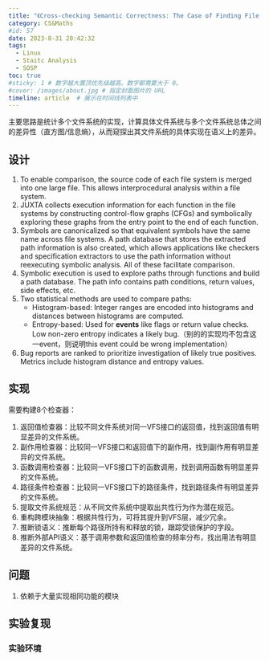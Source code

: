 ```yaml
---
title: "《Cross-checking Semantic Correctness: The Case of Finding File System Bugs》文章精读"
category: CS&Maths
#id: 57
date: 2023-8-31 20:42:32
tags: 
  - Linux
  - Staitc Analysis
  - SOSP
toc: true
#sticky: 1 # 数字越大置顶优先级越高。数字都需要大于 0。
#cover: /images/about.jpg # 指定封面图片的 URL
timeline: article  # 展示在时间线列表中
---
```


主要思路是统计多个文件系统的实现，计算具体文件系统与多个文件系统总体之间的差异性（直方图/信息熵），从而窥探出其文件系统的具体实现在语义上的差异。
<!--more-->

## 设计

1. To enable comparison, the source code of each file system is merged into one large file. This allows interprocedural analysis within a file system.
2. JUXTA collects execution information for each function in the file systems by constructing control-flow graphs (CFGs) and symbolically exploring these graphs from the entry point to the end of each function.
3. Symbols are canonicalized so that equivalent symbols have the same name across file systems. A path database that stores the extracted path information is also created, which allows applications like checkers and specification extractors to use the path information without reexecuting symbolic analysis. All of these facilitate comparison.
4. Symbolic execution is used to explore paths through functions and build a path database. The path info contains path conditions, return values, side effects, etc.
5. Two statistical methods are used to compare paths:
   - Histogram-based: Integer ranges are encoded into histograms and distances between histograms are computed.
   - Entropy-based: Used for **events** like flags or return value checks. Low non-zero entropy indicates a likely bug.（别的的实现均不包含这一event，则说明this event could be wrong implementation）
6. Bug reports are ranked to prioritize investigation of likely true positives. Metrics include histogram distance and entropy values.

## 实现

需要构建8个检查器：

1. 返回值检查器：比较不同文件系统对同一VFS接口的返回值，找到返回值有明显差异的文件系统。
2. 副作用检查器：比较同一VFS接口和返回值下的副作用，找到副作用有明显差异的文件系统。
3. 函数调用检查器：比较同一VFS接口下的函数调用，找到调用函数有明显差异的文件系统。
4. 路径条件检查器：比较同一VFS接口下的路径条件，找到路径条件有明显差异的文件系统。
5. 提取文件系统规范：从不同文件系统中提取出共性行为作为潜在规范。
6. 重构跨模块抽象：根据共性行为，可将其提升到VFS层，减少冗余。
7. 推断锁语义：推断每个路径所持有和释放的锁，跟踪受锁保护的字段。
8. 推断外部API语义：基于调用参数和返回值检查的频率分布，找出用法有明显差异的文件系统。

## 问题

1. 依赖于大量实现相同功能的模块

## 实验复现
### 实验环境
